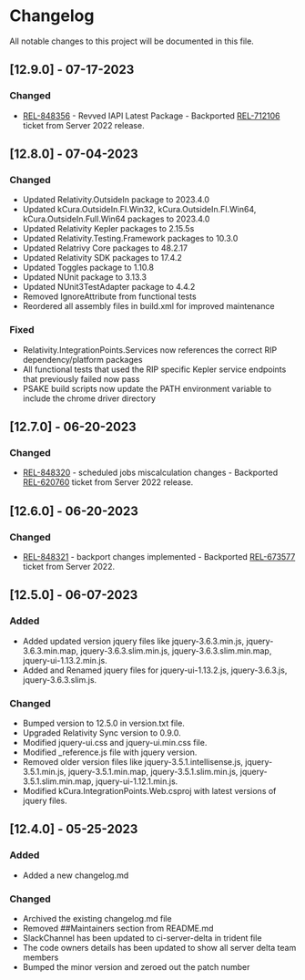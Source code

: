 # Changelog

All notable changes to this project will be documented in this file.

## [12.9.0] - 07-17-2023

### Changed

- [REL-848356](https://jira.kcura.com/browse/REL-848356) - Revved IAPI Latest Package - Backported [REL-712106](https://jira.kcura.com/browse/REL-712106) ticket from Server 2022 release.

## [12.8.0] - 07-04-2023

### Changed

- Updated Relativity.OutsideIn package to 2023.4.0
- Updated kCura.OutsideIn.FI.Win32, kCura.OutsideIn.FI.Win64, kCura.OutsideIn.Full.Win64 packages to 2023.4.0
- Updated Relativity Kepler packages to 2.15.5s
- Updated Relativity.Testing.Framework packages to 10.3.0
- Updated Relatrivy Core packages to 48.2.17
- Updated Relativity SDK packages to 17.4.2
- Updated Toggles package to 1.10.8
- Updated NUnit package to 3.13.3
- Updated NUnit3TestAdapter package to 4.4.2
- Removed IgnoreAttribute from functional tests
- Reordered all assembly files in build.xml for improved maintenance

### Fixed

- Relativity.IntegrationPoints.Services now references the correct RIP dependency/platform packages
- All functional tests that used the RIP specific Kepler service endpoints that previously failed now pass
- PSAKE build scripts now update the PATH environment variable to include the chrome driver directory

## [12.7.0] - 06-20-2023

### Changed

- [REL-848320](https://jira.kcura.com/browse/REL-848320) - scheduled jobs miscalculation changes - Backported [REL-620760](https://jira.kcura.com/browse/REL-620760) ticket from Server 2022 release.

## [12.6.0] - 06-20-2023

### Changed

- [REL-848321](https://jira.kcura.com/browse/REL-848321) - backport changes implemented - Backported [REL-673577](https://jira.kcura.com/browse/REL-673577) ticket from Server 2022. 

## [12.5.0] - 06-07-2023

### Added

- Added updated version jquery files like jquery-3.6.3.min.js, jquery-3.6.3.min.map, jquery-3.6.3.slim.min.js, jquery-3.6.3.slim.min.map, jquery-ui-1.13.2.min.js.
- Added and Renamed jquery files for jquery-ui-1.13.2.js, jquery-3.6.3.js, jquery-3.6.3.slim.js.

### Changed

- Bumped version to 12.5.0 in version.txt file.
- Upgraded Relativity Sync version to 0.9.0.
- Modified jquery-ui.css and jquery-ui.min.css file.
- Modified _reference.js file with jquery version.
- Removed older version files like jquery-3.5.1.intellisense.js, jquery-3.5.1.min.js, jquery-3.5.1.min.map, jquery-3.5.1.slim.min.js, jquery-3.5.1.slim.min.map, jquery-ui-1.12.1.min.js.
- Modified kCura.IntegrationPoints.Web.csproj with latest versions of jquery files.

## [12.4.0] - 05-25-2023

### Added

- Added a new changelog.md

### Changed

- Archived the existing changelog.md file
- Removed ##Maintainers section from README.md
- SlackChannel has been updated to ci-server-delta in trident file
- The code owners details has been updated to show all server delta team members
- Bumped the minor version and zeroed out the patch number